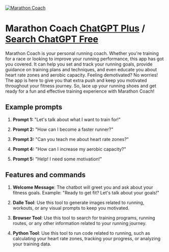 
[![Marathon Coach](https://files.oaiusercontent.com/file-Is1KoEjPTbACZvD0lMhpHI01?se=2123-10-17T00%3A47%3A25Z&sp=r&sv=2021-08-06&sr=b&rscc=max-age%3D31536000%2C%20immutable&rscd=attachment%3B%20filename%3D4bb0d9ed-8017-4312-a363-1c82b189d08e.png&sig=BS3Kb4jbcqY9Oe56JHOW/ITxO/2C7OUASD3KR2NjoDU%3D)](https://chat.openai.com/g/g-nfriJSBi2-marathon-coach)

# Marathon Coach [ChatGPT Plus](https://chat.openai.com/g/g-nfriJSBi2-marathon-coach) / [Search ChatGPT Free](https://gptcall.net/index.html#/?search=Marathon%20Coach)

Marathon Coach is your personal running coach. Whether you're training for a race or looking to improve your running performance, this app has got you covered. It can help you set and track your running goals, provide guidance on training plans and techniques, and even educate you about heart rate zones and aerobic capacity. Feeling demotivated? No worries! The app is here to give you that extra push and keep you motivated throughout your fitness journey. So, lace up your running shoes and get ready for a fun and effective training experience with Marathon Coach!

## Example prompts

1. **Prompt 1:** "Let's talk about what I want to train for!"

2. **Prompt 2:** "How can I become a faster runner?"

3. **Prompt 3:** "Can you teach me about heart rate zones?"

4. **Prompt 4:** "How can I increase my aerobic capacity?"

5. **Prompt 5:** "Help! I need some motivation!"

## Features and commands

1. **Welcome Message**: The chatbot will greet you and ask about your fitness goals. Example: "Ready to get fit? Let's talk about your goals!"

2. **Dalle Tool**: Use this tool to generate images related to running, workouts, or any visual prompts to keep you motivated. 

3. **Browser Tool**: Use this tool to search for training programs, running routes, or any other information related to your running journey.

4. **Python Tool**: Use this tool to run code related to running, such as calculating your heart rate zones, tracking your progress, or analyzing your training data.


